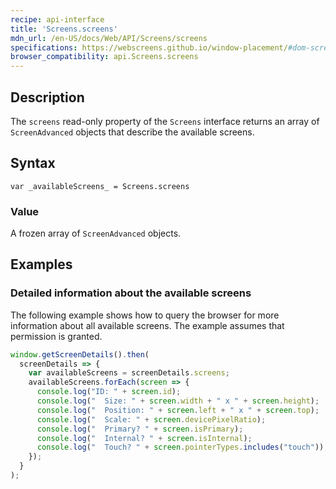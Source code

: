 ```yaml
---
recipe: api-interface
title: 'Screens.screens'
mdn_url: /en-US/docs/Web/API/Screens/screens
specifications: https://webscreens.github.io/window-placement/#dom-screens-screens
browser_compatibility: api.Screens.screens
---
```


## Description

The `screens` read-only property of the `Screens` interface returns an array of `ScreenAdvanced` objects that describe the available screens.

## Syntax

`var _availableScreens_ = Screens.screens`

### Value

A frozen array of `ScreenAdvanced` objects.

## Examples

### Detailed information about the available screens

The following example shows how to query the browser for more
information about all available screens. The example assumes
that permission is granted.

```js
window.getScreenDetails().then(
  screenDetails => {
    var availableScreens = screenDetails.screens;
    availableScreens.forEach(screen => {
      console.log("ID: " + screen.id);
      console.log("  Size: " + screen.width + " x " + screen.height);
      console.log("  Position: " + screen.left + " x " + screen.top);
      console.log("  Scale: " + screen.devicePixelRatio);
      console.log("  Primary? " + screen.isPrimary);
      console.log("  Internal? " + screen.isInternal);
      console.log("  Touch? " + screen.pointerTypes.includes("touch"));
    });
  }
);
```
